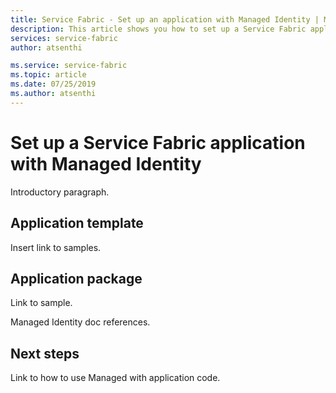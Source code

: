 ```yaml
---
title: Service Fabric - Set up an application with Managed Identity | Microsoft Docs
description: This article shows you how to set up a Service Fabric application with Managed Identity
services: service-fabric
author: atsenthi

ms.service: service-fabric
ms.topic: article
ms.date: 07/25/2019
ms.author: atsenthi
---
```


# Set up a Service Fabric application with Managed Identity

Introductory paragraph.

## Application template

Insert link to samples.

## Application package

Link to sample.

Managed Identity doc references.

## Next steps

Link to how to use Managed with application code.
